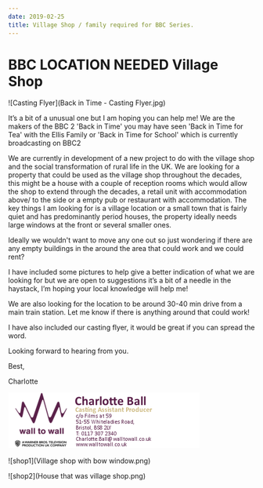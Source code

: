 ```yaml
---
date: 2019-02-25
title: Village Shop / family required for BBC Series.
---
```


# BBC LOCATION NEEDED Village Shop

![Casting Flyer](Back in Time - Casting Flyer.jpg)


It’s a bit of a unusual one but I am hoping you can help me! We are the makers of the BBC 2 'Back in Time' you may have seen 'Back in Time for Tea' with the Ellis Family or 'Back in Time for School' which is currently broadcasting on BBC2

 

We are currently in development of a new project to do with the village shop and the social transformation of rural life in the UK.  We are looking for a property that could be used as the village shop throughout the decades, this might be a house with a couple of reception rooms which would allow the shop to extend through the decades, a retail unit with accommodation above/ to the side or a empty pub or restaurant with accommodation. The key things I am looking for is a village location or a small town that is fairly quiet and has predominantly period houses, the property ideally needs large windows at the front or several smaller ones.

 

Ideally we wouldn't want to move any one out so just wondering if there are any empty buildings in the around the area that could work and we could rent?

 

I have included some pictures to help give a better indication of what we are looking for but we are open to suggestions it’s a bit of a needle in the haystack, I’m hoping your local knowledge will help me!

 

We are also looking for the location to be around 30-40 min drive from a main train station. Let me know if there is anything around that could work!

 

I have also included our casting flyer, it would be great if you can spread the word.

 

Looking forward to hearing from you.            

 

Best,

 

Charlotte
     


![Charlotte Ball](cb.png)

![shop1](Village shop with bow window.png)

![shop2](House that was village shop.png)
